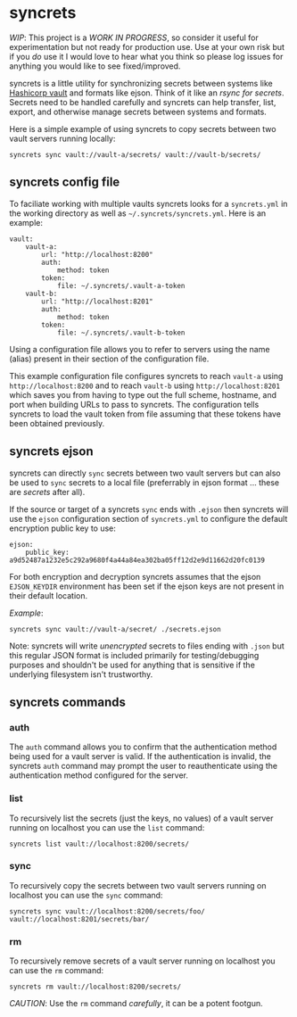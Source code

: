 # syncrets
*WIP*: This project is a *WORK IN PROGRESS*, so consider it useful for
experimentation but not ready for production use. Use at your own risk
but if you *do* use it I would love to hear what you think so please
log issues for anything you would like to see fixed/improved.

syncrets is a little utility for synchronizing secrets between systems like
[Hashicorp vault][VAULT] and formats like ejson. Think of it like an
_rsync for secrets_. Secrets need to be handled carefully and syncrets can
help transfer, list, export, and otherwise manage secrets between systems
and formats.

Here is a simple example of using syncrets to copy secrets between two
vault servers running locally:
```
syncrets sync vault://vault-a/secrets/ vault://vault-b/secrets/
```

## syncrets config file

To faciliate working with multiple vaults syncrets looks for a `syncrets.yml`
in the working directory as well as `~/.syncrets/syncrets.yml`.
Here is an example:

```
vault:
    vault-a:
        url: "http://localhost:8200"
        auth:
            method: token
        token:
            file: ~/.syncrets/.vault-a-token
    vault-b:
        url: "http://localhost:8201"
        auth:
            method: token
        token:
            file: ~/.syncrets/.vault-b-token
```
Using a configuration file allows you to refer to servers using the name
(alias) present in their section of the configuration file.

This example configuration file configures syncrets to reach `vault-a` using
`http://localhost:8200` and to reach `vault-b` using `http://localhost:8201`
which saves you from having to type out the full scheme, hostname, and port
when building URLs to pass to syncrets. The configuration tells syncrets to
load the vault token from file assuming that these tokens have been obtained
previously.

## syncrets ejson

syncrets can directly `sync` secrets between two vault servers but can also
be used to `sync` secrets to a local file (preferrably in ejson format ...
these are _secrets_ after all).

If the source or target of a syncrets `sync` ends with `.ejson` then
syncrets will use the `ejson` configuration section of `syncrets.yml` to
configure the default encryption public key to use:
```
ejson:
    public_key:   a9d52487a1232e5c292a9680f4a44a84ea302ba05ff12d2e9d11662d20fc0139
```

For both encryption and decryption syncrets assumes that the ejson `EJSON_KEYDIR`
environment has been set if the ejson keys are not present in their default location.

*Example*:
```
syncrets sync vault://vault-a/secret/ ./secrets.ejson
```

Note: syncrets will write _unencrypted_ secrets to files ending with `.json` but
this regular JSON format is included primarily for testing/debugging purposes and
shouldn't be used for anything that is sensitive if the underlying filesystem isn't
trustworthy.

## syncrets commands
### auth
The `auth` command allows you to confirm that the authentication method being
used for a vault server is valid. If the authentication is invalid, the
syncrets `auth` command may prompt the user to reauthenticate using the
authentication method configured for the server.

### list
To recursively list the secrets (just the keys, no values) of a vault server
running on localhost you can use the `list` command:
```
syncrets list vault://localhost:8200/secrets/
```

### sync
To recursively copy the secrets between two vault servers running on localhost
you can use the `sync` command:
```
syncrets sync vault://localhost:8200/secrets/foo/ vault://localhost:8201/secrets/bar/
```

### rm
To recursively remove secrets of a vault server running on localhost you can
use the `rm` command:
```
syncrets rm vault://localhost:8200/secrets/
```
*CAUTION*: Use the `rm` command _carefully_, it can be a potent footgun.

[VAULT]: https://www.vaultproject.io/
